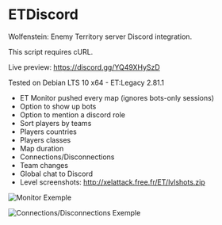 # ETDiscord
Wolfenstein: Enemy Territory server Discord integration.

This script requires cURL.

Live preview: https://discord.gg/YQ49XHySzD

Tested on Debian LTS 10 x64 - ET:Legacy 2.81.1

- ET Monitor pushed every map (ignores bots-only sessions)
- Option to show up bots
- Option to mention a discord role
- Sort players by teams
- Players countries
- Players classes
- Map duration
- Connections/Disconnections
- Team changes
- Global chat to Discord
- Level screenshots: http://xelattack.free.fr/ET/lvlshots.zip

![Monitor Exemple](http://xelattack.free.fr/ET/monitor.png)


![Connections/Disconnections Exemple](http://xelattack.free.fr/ET/exemple2.png)
